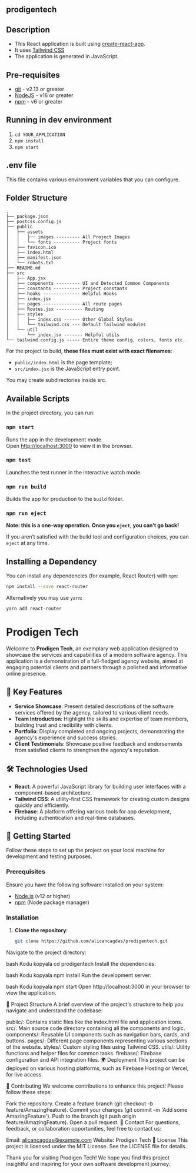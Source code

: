## prodigentech
## Description

- This React application is built using [create-react-app](https://create-react-app.dev/).
- It uses [Tailwind CSS](https://tailwindcss.com/)
- The application is generated in JavaScript.

## Pre-requisites

- [git](https://git-scm.com/) - v2.13 or greater
- [NodeJS](https://nodejs.org/en/) - v16 or greater
- [npm](https://www.npmjs.com/) - v6 or greater

## Running in dev environment

1. `cd YOUR_APPLICATION`
2. `npm install`
3. `npm start`

## .env file

This file contains various environment variables that you can configure.

## Folder Structure

```
.
├── package.json
├── postcss.config.js
├── public
│   ├── assets
│   │   ├── images --------- All Project Images
│   │   └── fonts ---------- Project fonts
│   ├── favicon.ico
│   ├── index.html
│   ├── manifest.json
│   └── robots.txt
├── README.md
├── src
│   ├── App.jsx
│   ├── components --------- UI and Detected Common Components
│   ├── constants ---------- Project constants
│   ├── hooks -------------- Helpful Hooks
│   ├── index.jsx
│   ├── pages -------------- All route pages
│   ├── Routes.jsx ---------- Routing
│   ├── styles
│   │   ├── index.css ------ Other Global Styles
│   │   └── tailwind.css --- Default Tailwind modules
│   └── util
│       └── index.jsx ------- Helpful utils
└── tailwind.config.js ----- Entire theme config, colors, fonts etc.
```

For the project to build, **these files must exist with exact filenames**:

- `public/index.html` is the page template;
- `src/index.jsx` is the JavaScript entry point.

You may create subdirectories inside src.

## Available Scripts

In the project directory, you can run:

### `npm start`

Runs the app in the development mode.<br>
Open [http://localhost:3000](http://localhost:3000) to view it in the browser.

### `npm test`

Launches the test runner in the interactive watch mode.<br>

### `npm run build`

Builds the app for production to the `build` folder.<br>

### `npm run eject`

**Note: this is a one-way operation. Once you `eject`, you can’t go back!**

If you aren’t satisfied with the build tool and configuration choices, you can `eject` at any time.

## Installing a Dependency

You can install any dependencies (for example, React Router) with `npm`:

```sh
npm install --save react-router
```

Alternatively you may use `yarn`:

```sh
yarn add react-router
```




# Prodigen Tech

Welcome to **Prodigen Tech**, an exemplary web application designed to showcase the services and capabilities of a modern software agency. This application is a demonstration of a full-fledged agency website, aimed at engaging potential clients and partners through a polished and informative online presence.

## 🌟 Key Features

- **Service Showcase**: Present detailed descriptions of the software services offered by the agency, tailored to various client needs.
- **Team Introduction**: Highlight the skills and expertise of team members, building trust and credibility with clients.
- **Portfolio**: Display completed and ongoing projects, demonstrating the agency's experience and success stories.
- **Client Testimonials**: Showcase positive feedback and endorsements from satisfied clients to strengthen the agency's reputation.

## 🛠️ Technologies Used

- **React**: A powerful JavaScript library for building user interfaces with a component-based architecture.
- **Tailwind CSS**: A utility-first CSS framework for creating custom designs quickly and efficiently.
- **Firebase**: A platform offering various tools for app development, including authentication and real-time databases.

## 🚀 Getting Started

Follow these steps to set up the project on your local machine for development and testing purposes.

### Prerequisites

Ensure you have the following software installed on your system:

- [Node.js](https://nodejs.org/) (v12 or higher)
- [npm](https://www.npmjs.com/) (Node package manager)

### Installation

1. **Clone the repository**:

   ```bash
   git clone https://github.com/alicancagdas/prodigentech.git
Navigate to the project directory:

bash
Kodu kopyala
cd prodigentech
Install the dependencies:

bash
Kodu kopyala
npm install
Run the development server:

bash
Kodu kopyala
npm start
Open http://localhost:3000 in your browser to view the application.

🔧 Project Structure
A brief overview of the project's structure to help you navigate and understand the codebase:

public/: Contains static files like the index.html file and application icons.
src/: Main source code directory containing all the components and logic.
components/: Reusable UI components such as navigation bars, cards, and buttons.
pages/: Different page components representing various sections of the website.
styles/: Custom styling files using Tailwind CSS.
utils/: Utility functions and helper files for common tasks.
firebase/: Firebase configuration and API integration files.
🌍 Deployment
This project can be deployed on various hosting platforms, such as Firebase Hosting or Vercel, for live access.

🤝 Contributing
We welcome contributions to enhance this project! Please follow these steps:

Fork the repository.
Create a feature branch (git checkout -b feature/AmazingFeature).
Commit your changes (git commit -m 'Add some AmazingFeature').
Push to the branch (git push origin feature/AmazingFeature).
Open a pull request.
📧 Contact
For questions, feedback, or collaboration opportunities, feel free to contact us:

Email: alicancagdas@example.com
Website: Prodigen Tech
📜 License
This project is licensed under the MIT License. See the LICENSE file for details.

Thank you for visiting Prodigen Tech! We hope you find this project insightful and inspiring for your own software development journey.

